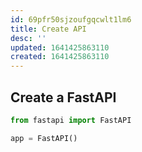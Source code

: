 ```yaml
---
id: 69pfr50sjzoufgqcwlt1lm6
title: Create API
desc: ''
updated: 1641425863110
created: 1641425863110
---
```



## Create a FastAPI

```python
from fastapi import FastAPI

app = FastAPI()
```
